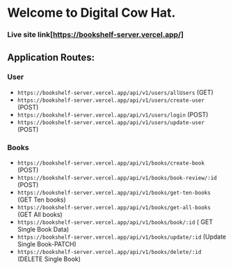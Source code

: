 # Welcome to Digital Cow Hat.

### Live site link[https://bookshelf-server.vercel.app/]

## Application Routes:


### User

- `https://bookshelf-server.vercel.app/api/v1/users/allUsers` (GET)
- `https://bookshelf-server.vercel.app/api/v1/users/create-user` (POST)
- `https://bookshelf-server.vercel.app/api/v1/users/login` (POST)
- `https://bookshelf-server.vercel.app/api/v1/users/update-user` (POST)

### Books

- `https://bookshelf-server.vercel.app/api/v1/books/create-book` (POST)
- `https://bookshelf-server.vercel.app/api/v1/books/book-review/:id` (POST)
- `https://bookshelf-server.vercel.app/api/v1/books/get-ten-books` (GET Ten books)
- `https://bookshelf-server.vercel.app/api/v1/books/get-all-books` (GET All books)
- `https://bookshelf-server.vercel.app/api/v1/books/book/:id` ( GET Single Book Data)
- `https://bookshelf-server.vercel.app/api/v1/books/update/:id` (Update Single Book-PATCH)
- `https://bookshelf-server.vercel.app/api/v1/books/delete/:id` (DELETE Single Book)